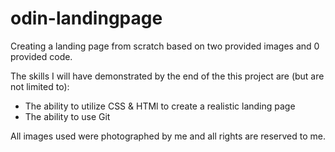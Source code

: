 # odin-landingpage
Creating a landing page from scratch based on two provided images and 0 provided code. 

The skills I will have demonstrated by the end of the this project are (but are not limited to):

* The ability to utilize CSS & HTMl to create a realistic landing page
* The ability to use Git

All images used were photographed by me and all rights are reserved to me. 